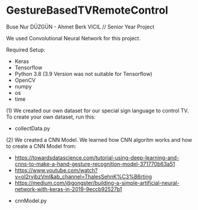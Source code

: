 # GestureBasedTVRemoteControl
Buse Nur DÜZGÜN - Ahmet Berk VICIL // Senior Year Project

We used Convolutional Neural Network for this project.

Required Setup:
- Keras
- Tensorflow
- Python 3.8 (3.9 Version was not suitable for Tensorflow)
- OpenCV
- numpy
- os
- time

(1) We created our own dataset for our special sign language to control TV. 
To create your own dataset, run this:
* collectData.py

(2) We created a CNN Model. We learned how CNN algoritm works and how to create a CNN Model from:
- https://towardsdatascience.com/tutorial-using-deep-learning-and-cnns-to-make-a-hand-gesture-recognition-model-371770b63a51 
- https://www.youtube.com/watch?v=oI2rvjbzVmI&ab_channel=ThalesSehnK%C3%B6rting
- https://medium.com/@gongster/building-a-simple-artificial-neural-network-with-keras-in-2019-9eccb92527b1

* cnnModel.py
